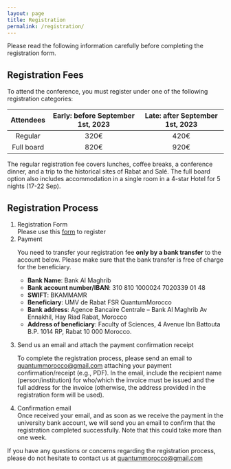 ```yaml
---
layout: page
title: Registration
permalink: /registration/
---
```


Please read the following information carefully before completing the registration form.
## Registration Fees
To attend the conference, you must register under one of the following registration categories:

| Attendees  | Early: before September 1st, 2023 	| Late: after September 1st, 2023|
|:-----------------:|:-----------:|:---------------:|
| Regular    | 320€ | 420€ |
| Full board | 820€ | 920€ |

The regular registration fee covers lunches, coffee breaks, a conference dinner, and a trip to the historical sites of Rabat and Salé. The full board option also includes accommodation in a single room in a 4-star Hotel for 5 nights (17-22 Sep).

## Registration Process
<ol>
  <li>Registration Form</li>
 Please use this <a href="https://docs.google.com/forms/d/e/1FAIpQLSd1smFFTdgDn-kiUvgRBjFzEmDpUkw8R4IUevqk-cmE89sscQ/viewform" target="_blank">form</a> to register
  
  <li>Payment</li>
  
  You need to transfer your registration fee <strong>only by a bank transfer</strong> to the account below. Please make sure that the bank transfer is free of charge for the beneficiary.
    <ul>
      <li><strong>Bank Name</strong>: Bank Al Maghrib</li>
      <li><strong>Bank account number/IBAN</strong>: 310 810 1000024 7020339 01 48</li>
      <li><strong>SWIFT</strong>: BKAMMAMR</li>
      <li><strong>Beneficiary</strong>: UMV de Rabat FSR QuantumMorocco</li>
      <li><strong>Bank address</strong>: Agence Bancaire Centrale – Bank Al Maghrib Av Ennakhil, Hay Riad Rabat, Morocco</li>
      <li><strong>Address of beneficiary</strong>: Faculty of Sciences, 4 Avenue Ibn Battouta B.P. 1014 RP, Rabat 10 000 Morocco.</li>
    </ul> 
    
  <li>Send us an email and attach the payment confirmation receipt</li>

  To complete the registration process, please send an email to <quantummorocco@gmail.com> attaching your payment confirmation/receipt (e.g., PDF). 
  In the email, include the recipient name (person/institution) for who/which the invoice must be issued and the full address for the invoice 
  (otherwise, the address provided in the registration form will be used).
    
  <li>Confirmation email</li>
  Once received your email, and as soon as we receive the payment in the university bank account, we will send you an email to confirm that the registration completed successfully. 
  Note that this could take more than one week.
</ol> 

If you have any questions or concerns regarding the registration process, please do not hesitate to contact us at <quantummorocco@gmail.com>
